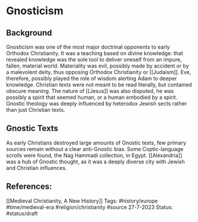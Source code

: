 # Gnosticism
## Background
Gnosticism was one of the most major doctrinal opponents to early Orthodox Christianity. It was a teaching based on divine knowledge: that revealed knowledge was the sole tool to deliver oneself from an impure, fallen, material world. Materiality was evil, possibly made by accident or by a malevolent deity, thus opposing Orthodox Christianity or [[Judaism]].  Eve, therefore, possibly played the role of wisdom alerting Adam to deeper knowledge. Christian texts were not meant to be read literally, but contained obscure meaning. The nature of [[Jesus]] was also disputed, he was possibly a spirit that seemed human, or a human embodied by a spirit.
Gnostic theology was deeply influenced by heterodox Jewish sects rather than just Christian texts.
## Gnostic Texts
As early Christians destroyed large amounts of Gnostic texts, few primary sources remain without a clear anti-Gnostic bias. Some Coptic-language scrolls were found, the Nag Hammadi collection, in Egypt. [[Alexandria]] was a hub of Gnostic thought, as it was a deeply diverse city with Jewish and Christian influences.

## References:
[[Medieval Christianity, A New History]]
Tags: #history/europe #time/medieval-era #religion/christianity  #source
27-7-2023
Status: #status/draft